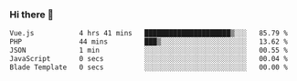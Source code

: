 ### Hi there 👋

<!--START_SECTION:waka-->

```txt
Vue.js           4 hrs 41 mins   █████████████████████▒░░░   85.79 %
PHP              44 mins         ███▒░░░░░░░░░░░░░░░░░░░░░   13.62 %
JSON             1 min           ░░░░░░░░░░░░░░░░░░░░░░░░░   00.55 %
JavaScript       0 secs          ░░░░░░░░░░░░░░░░░░░░░░░░░   00.04 %
Blade Template   0 secs          ░░░░░░░░░░░░░░░░░░░░░░░░░   00.00 %
```

<!--END_SECTION:waka-->

<!--
**Jonas-VanHaeken/Jonas-VanHaeken** is a ✨ _special_ ✨ repository because its `README.md` (this file) appears on your GitHub profile.

Here are some ideas to get you started:

- 🔭 I’m currently working on ...
- 🌱 I’m currently learning ...
- 👯 I’m looking to collaborate on ...
- 🤔 I’m looking for help with ...
- 💬 Ask me about ...
- 📫 How to reach me: ...
- 😄 Pronouns: ...
- ⚡ Fun fact: ...
-->
